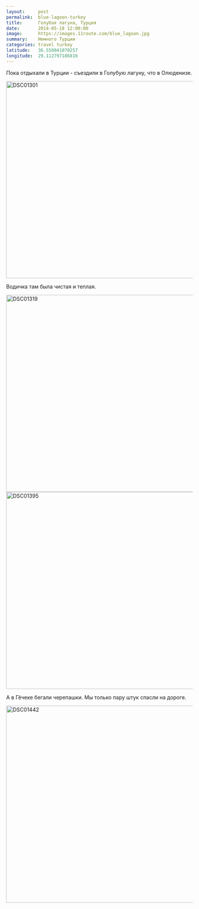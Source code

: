 ```yaml
---
layout:     post
permalink:  blue-lagoon-turkey
title:      Голубая лагуна, Турция
date:       2014-05-18 12:00:00
image:      https://images.11route.com/blue_lagoon.jpg
summary:    Немного Турции
categories: travel turkey
latitude:   36.550041070257
longitude:  29.112797186816
---
```


Пока отдыхали в Турции - съездили в Голубую лагуну, что в Олюденизе.

<a href="https://www.flickr.com/photos/118782975@N05/14228254788" title="DSC01301 by Elevenroute, on Flickr"><img src="https://farm4.staticflickr.com/3888/14228254788_f38327b727_c.jpg" width="800" height="531" alt="DSC01301"></a>

Водичка там была чистая и теплая.

<a href="https://www.flickr.com/photos/118782975@N05/14391734696" title="DSC01319 by Elevenroute, on Flickr"><img src="https://farm4.staticflickr.com/3891/14391734696_c8779c1d75_c.jpg" width="800" height="531" alt="DSC01319"></a>
<a href="https://www.flickr.com/photos/118782975@N05/14228250788" title="DSC01395 by Elevenroute, on Flickr"><img src="https://farm3.staticflickr.com/2898/14228250788_946436f81f_c.jpg" width="800" height="531" alt="DSC01395"></a>

А в Гёчеке бегали черепашки. Мы только пару штук спасли на дороге.

<a href="https://www.flickr.com/photos/118782975@N05/14391729136" title="DSC01442 by Elevenroute, on Flickr"><img src="https://farm4.staticflickr.com/3876/14391729136_2f89a81fc1_c.jpg" width="800" height="531" alt="DSC01442"></a>
